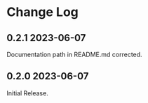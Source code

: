 # Change Log

## 0.2.1 2023-06-07

Documentation path in README.md corrected.

## 0.2.0 2023-06-07

Initial Release.
